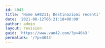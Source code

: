 ```yaml
---
id: 4043
title: 'Home &#8211; Destinazioni recenti'
date: '2021-08-12T06:21:18+00:00'
author: admin
layout: revision
guid: 'https://www.van42.com/?p=4043'
permalink: '/?p=4043'
---
```


